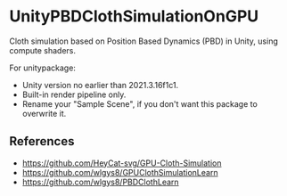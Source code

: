 # UnityPBDClothSimulationOnGPU
Cloth simulation based on Position Based Dynamics (PBD) in Unity, using compute shaders.

For unitypackage: 
- Unity version no earlier than 2021.3.16f1c1.
- Built-in render pipeline only.
- Rename your "Sample Scene", if you don't want this package to overwrite it.
 
## References
- https://github.com/HeyCat-svg/GPU-Cloth-Simulation
- https://github.com/wlgys8/GPUClothSimulationLearn
- https://github.com/wlgys8/PBDClothLearn
